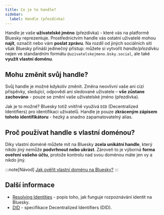 ```yaml
---
title: Co je to handle?
sidebar:
  label: Handle (přezdívka)
---
```


Handle je vaše **uživatelské jméno** (přezdívka) - které vás na platformě Bluesky reprezentuje. Prostřednictvím handle
vás ostatní uživatelé mohou **najít**, označit nebo vám **poslat zprávu**. Na rozdíl od jiných sociálních sítí však
Bluesky přináší jedinečný přístup: můžete si vytvořit *handle/přezdívku* nejen ve standardním formátu
`@uzivatelskejmeno.bsky.social`, ale také **využít vlastní doménu**.

## Mohu změnit svůj handle?

Svůj handle je možné kdykoliv změnit. Změna neovlivní vaše ani cizí příspěvky, sledující, odpovědi ani sledované
uživatele – **vše zůstane zachováno** - pouze se změní vaše uživatelské jméno (přezdívka).

Jak je to možné? Bluesky totiž vnitřně využívá `DID` (Decentralized Identifiers) pro identifikaci uživatelů. Handle je
pouze **zkráceným zápisem tohoto identifikátoru** - hezký a snadno zapamatovatelný alias.

## Proč používat handle s vlastní doménou?

Díky vlastní doméně můžete mít na Bluesky **zcela unikátní handle**, který nikdo jiný nemůže **podvrhnout nebo ukrást**.
Zároveň to je výborná **forma oveření vašeho účtu**, protože kontrolu nad svou doménou máte jen vy a nikdo jiný.

:::note[Návod]
[Jak ověřit vlastní doménu na Bluesky?](/navody/overeni-domeny)
:::

## Další informace

- [Resolving Identities](https://docs.bsky.app/docs/advanced-guides/resolving-identities) - popis toho, jak funguje
  rozpoznávání identit na Bluesky.
- [DID](https://atproto.com/specs/did) - specifikace Decentralized Identifiers (DID).